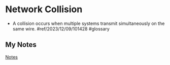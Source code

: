 # Network Collision
- A collision occurs when multiple systems transmit simultaneously on the same wire. #ref/2023/12/09/101428 #glossary 
## My Notes
[Notes](mynotes/network-collision-notes.md)
